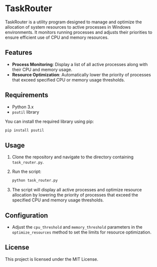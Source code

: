 # TaskRouter

TaskRouter is a utility program designed to manage and optimize the allocation of system resources to active processes in Windows environments. It monitors running processes and adjusts their priorities to ensure efficient use of CPU and memory resources.

## Features

- **Process Monitoring**: Display a list of all active processes along with their CPU and memory usage.
- **Resource Optimization**: Automatically lower the priority of processes that exceed specified CPU or memory usage thresholds.

## Requirements

- Python 3.x
- `psutil` library

You can install the required library using pip:

```bash
pip install psutil
```

## Usage

1. Clone the repository and navigate to the directory containing `task_router.py`.
2. Run the script:
   
   ```bash
   python task_router.py
   ```

3. The script will display all active processes and optimize resource allocation by lowering the priority of processes that exceed the specified CPU and memory usage thresholds.

## Configuration

- Adjust the `cpu_threshold` and `memory_threshold` parameters in the `optimize_resources` method to set the limits for resource optimization.

## License

This project is licensed under the MIT License.